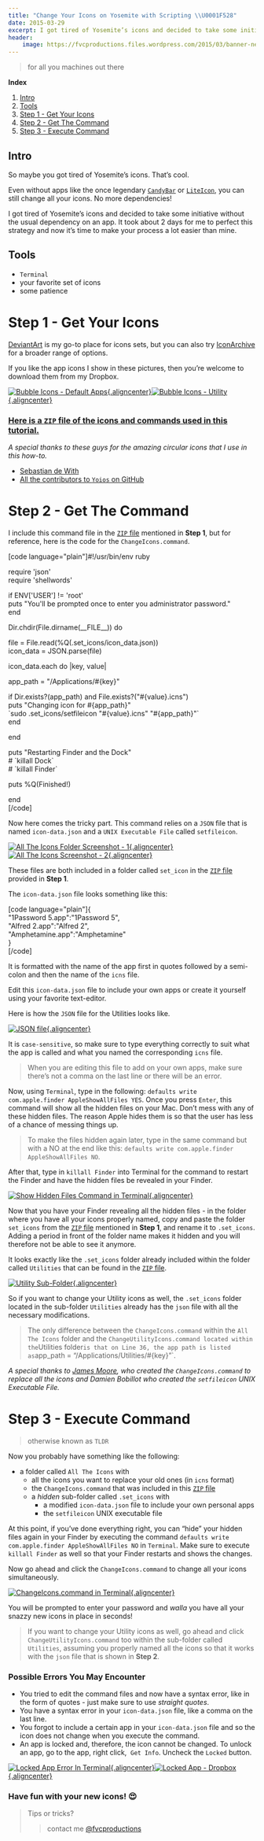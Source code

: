 ```yaml
---
title: "Change Your Icons on Yosemite with Scripting \\U0001F528"
date: 2015-03-29
excerpt: I got tired of Yosemite’s icons and decided to take some initiative without the usual dependency on an app. It took about 2 days for me to perfect this strategy and now it’s time to make your process a lot easier than mine.
header:
    image: https://fvcproductions.files.wordpress.com/2015/03/banner-new-icons.png?w=1024&h=435&crop=1
---
```


> for all you machines out there

**Index**

1.  [Intro](#section-intro)
2.  [Tools](#section-tools)
3.  [Step 1 - Get Your Icons](#section-step1)
4.  [Step 2 - Get The Command](#section-step2)
5.  [Step 3 - Execute Command](#section-step3)

Intro
-----

So maybe you got tired of Yosemite’s icons. That’s cool.

Even without apps like the once legendary
[`CandyBar`](http://www.panic.com/blog/candybar-mountain-lion-and-beyond/ "CandyBar")
or [`LiteIcon`](http://www.freemacsoft.net/liteicon/ "LiteIcon"), you
can still change all your icons. No more dependencies!

I got tired of Yosemite’s icons and decided to take some initiative
without the usual dependency on an app. It took about 2 days for me to
perfect this strategy and now it’s time to make your process a lot
easier than mine.

Tools
-----

-   `Terminal`
-   your favorite set of icons
-   some patience

Step 1 - Get Your Icons
=======================

[DeviantArt](http://www.deviantart.com "DeviantArt") is my go-to place
for icons sets, but you can also try
[IconArchive](http://www.iconarchive.com/ "IconArchive") for a broader
range of options.

If you like the app icons I show in these pictures, then you’re welcome
to download them from my Dropbox.

[![Bubble Icons - Default
Apps](https://fvcproductions.files.wordpress.com/2015/03/screenshot-2015-03-27-11-32-49.png){.aligncenter}](https://fvcproductions.files.wordpress.com/2015/03/screenshot-2015-03-27-11-32-49.png)[![Bubble
Icons -
Utility](https://fvcproductions.files.wordpress.com/2015/03/screenshot-2015-03-27-11-47-53.png){.aligncenter}](https://fvcproductions.files.wordpress.com/2015/03/screenshot-2015-03-27-11-47-53.png)

### [Here is a `ZIP` file of the icons and commands used in this tutorial.](https://github.com/fvcproductions/customize-icons "Icons")

*A special thanks to these guys for the amazing circular icons that I
use in this how-to.*

-   [Sebastian de With](http://dewith.com/ "deWith")
-   [All the contributors to `Yoios` on
    GitHub](https://github.com/mmarfil/yoios "Yoios")

Step 2 - Get The Command
========================

I include this command file in the [`ZIP`
file](https://github.com/fvcproductions/customize-icons "Icons")
mentioned in **Step 1**, but for reference, here is the code for the
`ChangeIcons.command`.

\[code language="plain"\]\#!/usr/bin/env ruby

require 'json'\
require 'shellwords'

if ENV\['USER'\] != 'root'\
puts "You'll be prompted once to enter you administrator password."\
end

Dir.chdir(File.dirname(\_\_FILE\_\_)) do

file = File.read(%Q(.set\_icons/icon\_data.json))\
icon\_data = JSON.parse(file)

icon\_data.each do |key, value|

app\_path = "/Applications/\#{key}"

if Dir.exists?(app\_path) and File.exists?("\#{value}.icns")\
puts "Changing icon for \#{app\_path}"\
\`sudo .set\_icons/setfileicon "\#{value}.icns" "\#{app\_path}"\`\
end

end

puts "Restarting Finder and the Dock"\
\# \`killall Dock\`\
\# \`killall Finder\`

puts %Q(Finished!)

end\
\[/code\]

Now here comes the tricky part. This command relies on a `JSON` file
that is named `icon-data.json` and a `UNIX Executable File` called
`setfileicon`.

[![All The Icons Folder Screenshot -
1](https://fvcproductions.files.wordpress.com/2015/03/screenshot-2015-03-28-23-10-54.png){.aligncenter}](https://fvcproductions.files.wordpress.com/2015/03/screenshot-2015-03-28-23-10-54.png)[![All
The Icons Screenshot -
2](https://fvcproductions.files.wordpress.com/2015/03/screenshot-2015-03-28-23-11-18.png){.aligncenter}](https://fvcproductions.files.wordpress.com/2015/03/screenshot-2015-03-28-23-11-18.png)

These files are both included in a folder called `set_icon` in the
[`ZIP` file](https://github.com/fvcproductions/customize-icons "Icons")
provided in **Step 1**.

The `icon-data.json` file looks something like this:

\[code language="plain"\]{\
"1Password 5.app":"1Password 5",\
"Alfred 2.app":"Alfred 2",\
"Amphetamine.app":"Amphetamine"\
}\
\[/code\]

It is formatted with the name of the app first in quotes followed by a
semi-colon and then the name of the `icns` file.

Edit this `icon-data.json` file to include your own apps or create it
yourself using your favorite text-editor.

Here is how the `JSON` file for the Utilities looks like.

[![JSON
file](https://fvcproductions.files.wordpress.com/2015/03/screenshot-2015-03-28-23-49-06.png){.aligncenter}](https://fvcproductions.files.wordpress.com/2015/03/screenshot-2015-03-28-23-49-06.png)

It is `case-sensitive`, so make sure to type everything correctly to
suit what the app is called and what you named the corresponding `icns`
file.

> When you are editing this file to add on your own apps, make sure
> there’s not a comma on the last line or there will be an error.

Now, using `Terminal`, type in the following:
`defaults write com.apple.finder AppleShowAllFiles YES`. Once you press
`Enter`, this command will show all the hidden files on your Mac. Don’t
mess with any of these hidden files. The reason Apple hides them is so
that the user has less of a chance of messing things up.

> To make the files hidden again later, type in the same command but
> with a NO at the end like this:
> `defaults write com.apple.finder AppleShowAllFiles NO`.

After that, type in `killall Finder` into Terminal for the command to
restart the Finder and have the hidden files be revealed in your Finder.

[![Show Hidden Files Command in
Terminal](https://fvcproductions.files.wordpress.com/2015/03/screenshot-2015-03-29-00-21-37.png){.aligncenter}](https://fvcproductions.files.wordpress.com/2015/03/screenshot-2015-03-29-00-21-37.png)

Now that you have your Finder revealing all the hidden files - in the
folder where you have all your icons properly named, copy and paste the
folder `set_icons` from the [`ZIP`
file](https://github.com/fvcproductions/customize-icons "Icons")
mentioned in **Step 1**, and rename it to `.set_icons`. Adding a period
in front of the folder name makes it hidden and you will therefore not
be able to see it anymore.

It looks exactly like the `.set_icons` folder already included within
the folder called `Utilities` that can be found in the [`ZIP`
file](https://github.com/fvcproductions/customize-icons "Icons").

[![Utility
Sub-Folder](https://fvcproductions.files.wordpress.com/2015/03/screenshot-2015-03-28-23-11-42.png){.aligncenter}](https://fvcproductions.files.wordpress.com/2015/03/screenshot-2015-03-28-23-11-42.png)

So if you want to change your Utility icons as well, the `.set_icons`
folder located in the sub-folder `Utilities` already has the `json` file
with all the necessary modifications.

> The only difference between the `ChangeIcons.command` within the
> `All The Icons` folder and the
> `ChangeUtilityIcons.command located within the`Utilities
> folder`is that on Line 36, the app path is listed as`app\_path =
> “/Applications/Utilities/\#{key}”\`.

*A special thanks to [James
Moore](https://twitter.com/foozmeat "James Moore"), who created the
`ChangeIcons.command` to replace all the icons and Damien Bobillot who
created the `setfileicon` UNIX Executable File.*

Step 3 - Execute Command
========================

> otherwise known as `TLDR`

Now you probably have something like the following:

-   a folder called `All The Icons` with
    -   all the icons you want to replace your old ones (in `icns`
        format)
    -   the `ChangeIcons.command` that was included in this [`ZIP`
        file](https://github.com/fvcproductions/customize-icons "Icons")
    -   a *hidden* sub-folder called `.set_icons` with
        -   a modified `icon-data.json` file to include your own
            personal apps
        -   the `setfileicon` UNIX executable file

At this point, if you’ve done everything right, you can “hide” your
hidden files again in your Finder by executing the command
`defaults write com.apple.finder AppleShowAllFiles NO` in `Terminal`.
Make sure to execute `killall Finder` as well so that your Finder
restarts and shows the changes.

Now go ahead and click the `ChangeIcons.command` to change all your
icons simultaneously.

[![ChangeIcons.command in
Terminal](https://fvcproductions.files.wordpress.com/2015/03/screenshot-2015-03-29-00-01-44.png){.aligncenter}](https://fvcproductions.files.wordpress.com/2015/03/screenshot-2015-03-29-00-01-44.png)

You will be prompted to enter your password and *walla* you have all
your snazzy new icons in place in seconds!

> If you want to change your Utility icons as well, go ahead and click
> `ChangeUtilityIcons.command` too within the sub-folder called
> `Utilities`, assuming you properly named all the icons so that it
> works with the `json` file that is shown in **Step 2**.

### **Possible Errors You May Encounter**

-   You tried to edit the command files and now have a syntax error,
    like in the form of quotes - just make sure to use *straight
    quotes*.
-   You have a syntax error in your `icon-data.json` file, like a comma
    on the last line.
-   You forgot to include a certain app in your `icon-data.json` file
    and so the icon does not change when you execute the command.
-   An app is locked and, therefore, the icon cannot be changed. To
    unlock an app, go to the app, right click,  `Get Info`. Uncheck the
    `Locked` button.

[![Locked App Error In
Terminal](https://fvcproductions.files.wordpress.com/2015/03/screenshot-2015-03-29-00-01-54.png){.aligncenter}](https://fvcproductions.files.wordpress.com/2015/03/screenshot-2015-03-29-00-01-54.png)[![Locked
App -
Dropbox](https://fvcproductions.files.wordpress.com/2015/03/screenshot-2015-03-29-00-09-37.png){.aligncenter}](https://fvcproductions.files.wordpress.com/2015/03/screenshot-2015-03-29-00-09-37.png)

### Have fun with your new icons! 😍

> Tips or tricks?
>
> > contact me
> > [@fvcproductions](http://twitter.com/fvcproductions "FVCproductions")
